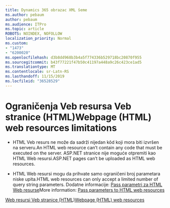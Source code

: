 ```yaml
---
title: Dynamics 365 obrazac XML šeme
ms.author: pebaum
author: pebaum
ms.audience: ITPro
ms.topic: article
ROBOTS: NOINDEX, NOFOLLOW
localization_priority: Normal
ms.custom:
- "1473"
- "6200020"
ms.openlocfilehash: d3b8dd968b3b4a5f774336b529718bc20870f955
ms.sourcegitcommit: b43f77221f47b50c41197a448a9c26c423ce1ad5
ms.translationtype: MT
ms.contentlocale: sr-Latn-RS
ms.lasthandoff: 11/15/2019
ms.locfileid: "36528529"
---
```

# <a name="webpage-html-web-resources-limitations"></a><span data-ttu-id="52e7e-102">Ograničenja Veb resursa Veb stranice (HTML)</span><span class="sxs-lookup"><span data-stu-id="52e7e-102">Webpage (HTML) web resources limitations</span></span>

* <span data-ttu-id="52e7e-103">HTML Veb resurs ne može da sadrži nijedan kôd koji mora biti izvršen na serveru.</span><span class="sxs-lookup"><span data-stu-id="52e7e-103">An HTML web resource can’t contain any code that must be executed on the server.</span></span> <span data-ttu-id="52e7e-104">ASP.NET stranice nije moguće otpremiti kao HTML Web resursi.</span><span class="sxs-lookup"><span data-stu-id="52e7e-104">ASP.NET pages can’t be uploaded as HTML web resources.</span></span>

* <span data-ttu-id="52e7e-105">HTML Web resursi mogu da prihvate samo ograničeni broj parametara niske upita.</span><span class="sxs-lookup"><span data-stu-id="52e7e-105">HTML web resources can only accept a limited number of query string parameters.</span></span> <span data-ttu-id="52e7e-106">Dodatne informacije: [Pass parametri za HTML Web resurse](https://docs.microsoft.com/dynamics365/customer-engagement/developer/webpage-html-web-resources#BKMK_PassingParametersToWebResources)</span><span class="sxs-lookup"><span data-stu-id="52e7e-106">More information: [Pass parameters to HTML web resources](https://docs.microsoft.com/dynamics365/customer-engagement/developer/webpage-html-web-resources#BKMK_PassingParametersToWebResources)</span></span>

[<span data-ttu-id="52e7e-107">Web resursi Veb stranice (HTML)</span><span class="sxs-lookup"><span data-stu-id="52e7e-107">Webpage (HTML) web resources</span></span>](https://docs.microsoft.com/dynamics365/customer-engagement/developer/webpage-html-web-resources)
